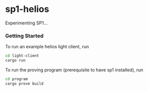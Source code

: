 # sp1-helios

Experimenting SP1...

### Getting Started

To run an example helios light client, run
```sh
cd light-client
cargo run
```

To run the proving program (prerequisite to have sp1 installed), run
```sh
cd program
cargo prove build
```